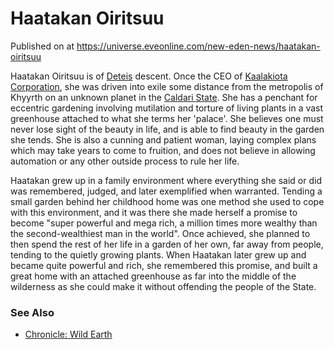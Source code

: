 # Haatakan Oiritsuu
Published on  at https://universe.eveonline.com/new-eden-news/haatakan-oiritsuu

Haatakan Oiritsuu is of [Deteis](7vixEvaBXQYC2ywT3fyAwd) descent. Once the CEO of [Kaalakiota Corporation](xW4SSaPMqTaHQ1RLt0IcK), she was driven into exile some distance from the metropolis of Khyyrth on an unknown planet in the [Caldari State](7unGNsrMFwIWXMMbrM2jfy). She has a penchant for eccentric gardening involving mutilation and torture of living plants in a vast greenhouse attached to what she terms her 'palace'. She believes one must never lose sight of the beauty in life, and is able to find beauty in the garden she tends. She is also a cunning and patient woman, laying complex plans which may take years to come to fruition, and does not believe in allowing automation or any other outside process to rule her life.

Haatakan grew up in a family environment where everything she said or did was remembered, judged, and later exemplified when warranted.
Tending a small garden behind her childhood home was one method she used to cope with this environment, and it was there she made herself a promise to become "super powerful and mega rich, a million times more wealthy than the second-wealthiest man in the world". Once achieved, she
planned to then spend the rest of her life in a garden of her own, far away from people, tending to the quietly growing plants. When Haatakan later grew up and became quite powerful and rich, she remembered this promise, and built a great home with an attached greenhouse as far into
the middle of the wilderness as she could make it without offending the people of the State.

### See Also

-  [Chronicle: Wild Earth](41UYpod31zRklff5PyNcUA)
